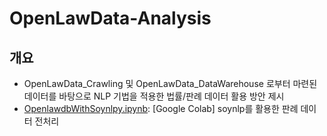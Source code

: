 # OpenLawData-Analysis

## 개요
* OpenLawData_Crawling 및 OpenLawData_DataWarehouse 로부터 마련된 데이터를 바탕으로 NLP 기법을 적용한 법률/판례 데이터 활용 방안 제시 
* [OpenlawdbWithSoynlpy.ipynb](https://github.com/yunsu246/OpenLawData-Project/tree/master/OpenLawData_Analysis/OpenlawdbWithSoynlpy.ipynb): [Google Colab] soynlp를 활용한 판례 데이터 전처리
